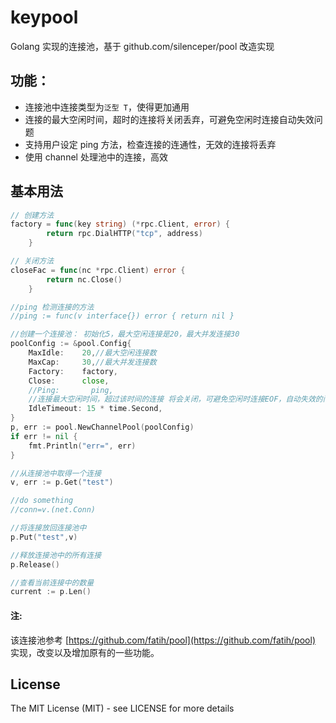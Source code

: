# keypool

Golang 实现的连接池，基于 github.com/silenceper/pool 改造实现

## 功能：

- 连接池中连接类型为`泛型 T`，使得更加通用
- 连接的最大空闲时间，超时的连接将关闭丢弃，可避免空闲时连接自动失效问题
- 支持用户设定 ping 方法，检查连接的连通性，无效的连接将丢弃
- 使用 channel 处理池中的连接，高效

## 基本用法

```go
// 创建方法
factory = func(key string) (*rpc.Client, error) {
		return rpc.DialHTTP("tcp", address)
	}

// 关闭方法
closeFac = func(nc *rpc.Client) error {
		return nc.Close()
	}

//ping 检测连接的方法
//ping := func(v interface{}) error { return nil }

//创建一个连接池： 初始化5，最大空闲连接是20，最大并发连接30
poolConfig := &pool.Config{
	MaxIdle:    20,//最大空闲连接数
	MaxCap:     30,//最大并发连接数
	Factory:    factory,
	Close:      close,
	//Ping:       ping,
	//连接最大空闲时间，超过该时间的连接 将会关闭，可避免空闲时连接EOF，自动失效的问题
	IdleTimeout: 15 * time.Second,
}
p, err := pool.NewChannelPool(poolConfig)
if err != nil {
	fmt.Println("err=", err)
}

//从连接池中取得一个连接
v, err := p.Get("test")

//do something
//conn=v.(net.Conn)

//将连接放回连接池中
p.Put("test",v)

//释放连接池中的所有连接
p.Release()

//查看当前连接中的数量
current := p.Len()


```

#### 注:

该连接池参考 [https://github.com/fatih/pool](https://github.com/fatih/pool) 实现，改变以及增加原有的一些功能。

## License

The MIT License (MIT) - see LICENSE for more details
